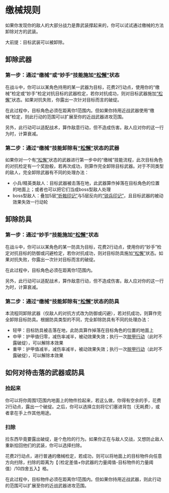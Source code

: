 # 缴械规则

如果你发现你的敌人的大部分战力是靠武装撑起来的，你可以试试通过缴械的方法卸除对方的武装。

大前提：目标武装可以被卸除。

## 卸除武器

### 第一步：通过“缴械”或“妙手”技能施加<a href="../../../data/status/normal/#松懈" target="_blank">“松懈”</a>状态

在战斗中，你可以以某角色持用的某一武器为目标，花费2行动点，使用你的“缴械”检定或“妙手”检定对抗目标的武器检定，若你对抗成功，则对目标武器施加<a href="../../../data/status/normal/#松懈" target="_blank">“松懈”</a>状态。如果对抗失败，你露出一次针对目标而言的破绽。

在此过程中，目标角色必须在距离你1范围内。但如果你持用近战武器使用“缴械”检定，则此行动的范围可以扩展至你的近战武器进攻范围。

另外，此行动可以适配战术，算作敌意行动，但不造成伤害。敌人应对你的这一行为时，计算衰减。

### 第二步：通过“缴械”技能卸除有<a href="../../../data/status/normal/#松懈" target="_blank">“松懈”</a>状态的武器

如果你对一个有<a href="../../../data/status/normal/#松懈" target="_blank">“松懈”</a>状态的武器进行第一步中的“缴械”技能流程，此次目标角色的对抗检定有一个奖励骰，若再次成功，则算作完全卸除目标武器。对于不同类型的敌人，完全卸除武器有不同的处理办法：

* 小兵/精英类敌人：目标武器被击落在地，此武器算作掉落在目标角色的位置的地面上；或者也可以把它们当成boss型敌人处理
* boss型敌人：叠加5层<a href="../../../data/status/mark/#折戟印记" target="_blank">“折戟印记”</a>与5层反向的<a href="../../../data/status/mark/#锐兵印记" target="_blank">“锐兵印记”</a>，且目标武器的被动效果失效一行动轮

## 卸除防具

### 第一步：通过“妙手”技能施加<a href="../../../data/status/normal/#松懈" target="_blank">“松懈”</a>状态

在战斗中，你可以以某角色的某一防具为目标，花费2行动点，使用你的“妙手”检定对抗目标的防御或闪避检定，若你对抗成功，则对目标防具施加<a href="../../../data/status/normal/#松懈" target="_blank">“松懈”</a>状态。如果对抗失败，你露出一次针对目标而言的破绽。

在此过程中，目标角色必须在距离你1范围内。

另外，此行动可以适配战术，算作敌意行动，但不造成伤害。敌人应对你的这一行为时，计算衰减。

### 第二步：通过“缴械”技能卸除有<a href="../../../data/status/normal/#松懈" target="_blank">“松懈”</a>状态的防具

本流程同卸除武器（仅敌人的对抗方式改为防御或闪避），若对抗成功，则算作完全卸除目标防具。根据防具类型的不同，完全卸除防具有不同的处理办法：

* 轻甲：目标防具被击落在地，此防具算作掉落在目标角色的位置的地面上
* 中甲：护甲值归零，减伤率减半，被动效果失效；执行一次<a href="../../6·battle/#战斗时防具的穿脱" target="_blank">脱甲行动</a>（此时不露破绽），可以解除本效果
* 重甲：护甲值减半，减伤率减半，被动效果失效；执行一次<a href="../../6·battle/#战斗时防具的穿脱" target="_blank">脱甲行动</a>（此时不露破绽），可以解除本效果

## 如何对待击落的武器或防具

### 捡起来

你可以将你周围1范围内地面上的物件捡起来，若这么做，你得有空余的手，花费2行动点，露出一个破绽。之后，你可以选择立刻将它们塞进背包（无耗费），或者拿在手上作其他用途。

### 扫除

捡东西毕竟要露出破绽，是个危险的行为。如果你正在与敌人交战，又想防止敌人重新拾回他们的武装，你可以选择扫除。

花费2行动点，进行普通的缴械检定，若成功，则可以将地面上的目标物件向任意方向扫除，扫除的距离为【（检定差值+你武器的力量阈值-目标物件的力量阈值）/10四舍五入】格。

在此过程中，目标物件必须在距离你1范围内。但如果你持用近战武器，则此行动的范围可以扩展至你的近战武器进攻范围。
